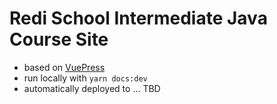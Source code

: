 # Redi School Intermediate Java Course Site

- based on [VuePress](https://vuepress.vuejs.org)
- run locally with `yarn docs:dev`
- automatically deployed to ... TBD